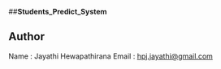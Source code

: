 ##**Students_Predict_System**


## Author 
Name : Jayathi Hewapathirana
Email : hpj.jayathi@gmail.com

